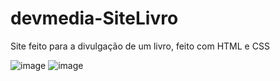# devmedia-SiteLivro
Site feito para a divulgação de um livro, feito com HTML e CSS

![image](https://user-images.githubusercontent.com/107221898/209415333-f33b787e-29d0-4072-87eb-8eade23f288d.png)
![image](https://user-images.githubusercontent.com/107221898/209415368-9232fd6b-bf25-4bdb-83e6-680a6a2c4f35.png)
